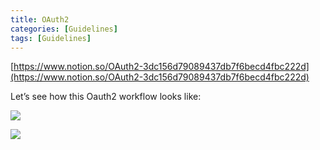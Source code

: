 ```yaml
---
title: OAuth2
categories: [Guidelines]
tags: [Guidelines]
---
```


[https://www.notion.so/OAuth2-3dc156d79089437db7f6becd4fbc222d](https://www.notion.so/OAuth2-3dc156d79089437db7f6becd4fbc222d)


Let’s see how this Oauth2 workflow looks like:


![](https://prod-files-secure.s3.us-west-2.amazonaws.com/9960fb2a-b75e-4bea-a8f9-b00925db1215/3bce41e0-99e8-4ebd-9701-e2bc9cbb79a2/Untitled.png?X-Amz-Algorithm=AWS4-HMAC-SHA256&X-Amz-Content-Sha256=UNSIGNED-PAYLOAD&X-Amz-Credential=ASIAZI2LB466ZALZGUSY%2F20250423%2Fus-west-2%2Fs3%2Faws4_request&X-Amz-Date=20250423T202455Z&X-Amz-Expires=3600&X-Amz-Security-Token=IQoJb3JpZ2luX2VjEGwaCXVzLXdlc3QtMiJHMEUCIQDfti6KjZuQDmCGux%2FmaD%2FTxeoY7hGdv%2FrStvM5ZIHlRQIgckKmMcn%2BXecZqLYD0b1fNpcoWcxfmI3MLgP%2F3roESFcqiAQI9f%2F%2F%2F%2F%2F%2F%2F%2F%2F%2FARAAGgw2Mzc0MjMxODM4MDUiDJ2sfKYGFQxGdCwm8CrcAyJs7Gdr7y9agW%2FV2Hb6dpAa70Iu8mEIn%2F4gD2f8nKN79QrkLoIguTvWieaYxZhySU%2FZnNSciKoi8e1slSc8%2FtHNKKEIILWkF8zmcnOpfhKXDax76tk68Rk8%2FiZ10HwAiW5aq99t4n6nXwjLcTzfv2kkGo08ZZL4ykvRBel44et6StoCTeMBeTxhKPjYsnXq3cHgWJjQ%2F3xse8iQkeWgZM4MdRcRljf7ccaxtDmUfVx1VsmzuDqi7KKTZ9SW7lL7l4LpjOqfjR3cWXsJGUs%2FqpKamL%2BAEA25isjqwxVgZ5z9FBvR40Tc%2F8quE2NUQJEPUUoY8qI6Ai4g7yBCzcPeW3rpDyQ%2BTaWeaI4y3jY%2BAyiqoIWPMJY8NjifIXbDCfpGNmkE7mn4XDRkAC28b7lZhjjUIEd%2Bgj56PLSdNn4gpVZTFOvwT%2FWdgqEjmSLqx6QvEHhSb4DktsVE5kuESryeZs%2FBnRv2vF8cSXL3Pzp8pgR1GEGhq7akS1UCO6wmzSPm5Xn%2BSOSP71j4WBBWF2iNd7cZZWc7iiuAOSZ5V1bL4Put%2FcFXBNhgNQ%2FResxpIZy32H8WJP5LaicwKwAfZcv%2FjDFBjjidHT5XO8IAYbcKwx5OGRcAuYUtgpvox1obMM%2BNpcAGOqUB0%2BDl1D0JMT61ArFTaVi7SkO%2FKscgtJ4SU7K3gIYUfxWBKjHeDI5cwwfgy5aaLuU5xVk42dOYKNlG94Ze0PKqEhEc%2B5QsaPl9dwJP%2By1bpXhKG2nuH9rDkws2RssnA%2FqcgAGnwE8cj5C4v014Ra%2FpozaXiLUA89jSOn3qHoYWR69yNhaCvLVvZGoYq6x6KsxwSz4o6YQooQRorO9FZda1v%2Bc2jyMM&X-Amz-Signature=4bdc8a9889b91c573647209f1015d4ae0b9d63c8a220397402bea2badad87f24&X-Amz-SignedHeaders=host&x-id=GetObject)


![](https://prod-files-secure.s3.us-west-2.amazonaws.com/9960fb2a-b75e-4bea-a8f9-b00925db1215/27d32b66-de43-41de-80f7-7edb81d1190f/Untitled.png?X-Amz-Algorithm=AWS4-HMAC-SHA256&X-Amz-Content-Sha256=UNSIGNED-PAYLOAD&X-Amz-Credential=ASIAZI2LB466ZALZGUSY%2F20250423%2Fus-west-2%2Fs3%2Faws4_request&X-Amz-Date=20250423T202455Z&X-Amz-Expires=3600&X-Amz-Security-Token=IQoJb3JpZ2luX2VjEGwaCXVzLXdlc3QtMiJHMEUCIQDfti6KjZuQDmCGux%2FmaD%2FTxeoY7hGdv%2FrStvM5ZIHlRQIgckKmMcn%2BXecZqLYD0b1fNpcoWcxfmI3MLgP%2F3roESFcqiAQI9f%2F%2F%2F%2F%2F%2F%2F%2F%2F%2FARAAGgw2Mzc0MjMxODM4MDUiDJ2sfKYGFQxGdCwm8CrcAyJs7Gdr7y9agW%2FV2Hb6dpAa70Iu8mEIn%2F4gD2f8nKN79QrkLoIguTvWieaYxZhySU%2FZnNSciKoi8e1slSc8%2FtHNKKEIILWkF8zmcnOpfhKXDax76tk68Rk8%2FiZ10HwAiW5aq99t4n6nXwjLcTzfv2kkGo08ZZL4ykvRBel44et6StoCTeMBeTxhKPjYsnXq3cHgWJjQ%2F3xse8iQkeWgZM4MdRcRljf7ccaxtDmUfVx1VsmzuDqi7KKTZ9SW7lL7l4LpjOqfjR3cWXsJGUs%2FqpKamL%2BAEA25isjqwxVgZ5z9FBvR40Tc%2F8quE2NUQJEPUUoY8qI6Ai4g7yBCzcPeW3rpDyQ%2BTaWeaI4y3jY%2BAyiqoIWPMJY8NjifIXbDCfpGNmkE7mn4XDRkAC28b7lZhjjUIEd%2Bgj56PLSdNn4gpVZTFOvwT%2FWdgqEjmSLqx6QvEHhSb4DktsVE5kuESryeZs%2FBnRv2vF8cSXL3Pzp8pgR1GEGhq7akS1UCO6wmzSPm5Xn%2BSOSP71j4WBBWF2iNd7cZZWc7iiuAOSZ5V1bL4Put%2FcFXBNhgNQ%2FResxpIZy32H8WJP5LaicwKwAfZcv%2FjDFBjjidHT5XO8IAYbcKwx5OGRcAuYUtgpvox1obMM%2BNpcAGOqUB0%2BDl1D0JMT61ArFTaVi7SkO%2FKscgtJ4SU7K3gIYUfxWBKjHeDI5cwwfgy5aaLuU5xVk42dOYKNlG94Ze0PKqEhEc%2B5QsaPl9dwJP%2By1bpXhKG2nuH9rDkws2RssnA%2FqcgAGnwE8cj5C4v014Ra%2FpozaXiLUA89jSOn3qHoYWR69yNhaCvLVvZGoYq6x6KsxwSz4o6YQooQRorO9FZda1v%2Bc2jyMM&X-Amz-Signature=968aecd7f75cfbb79829db10304253e221f56649ef89485b5a9064f51170a12e&X-Amz-SignedHeaders=host&x-id=GetObject)

